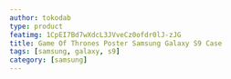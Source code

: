 ```yaml
---
author: tokodab
type: product
featimg: 1CpEI7Bd7wXdcL3JVveCz0ofdr0lJ-zJG
title: Game Of Thrones Poster Samsung Galaxy S9 Case
tags: [samsung, galaxy, s9]
category: [samsung]
---
```

